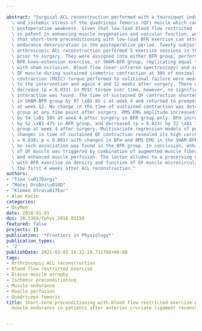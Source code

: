 ---
abstract: "Surgical ACL reconstruction performed with a tourniquet induces compression\
  \ and ischemic stress of the quadriceps femoris (QF) muscle which can accelerate\
  \ postoperative weakness. Given that low-load blood flow restricted (BFR) exercise\
  \ is potent in enhancing muscle oxygenation and vascular function, we hypothesized\
  \ that short-term preconditioning with low-load BFR exercise can attenuate QF muscle\
  \ endurance deterioration in the postoperative period. Twenty subjects undergoing\
  \ arthroscopic ACL reconstruction performed 5 exercise sessions in the last 8 days\
  \ prior to surgery. They were assigned into either BFR group, performing low-load\
  \ BFR knee-extension exercise, or SHAM-BFR group, replicating equal training volume\
  \ with sham occlusion. Blood flow (near-infrared spectroscopy) and surface EMG of\
  \ QF muscle during sustained isometric contraction at 30% of maximal voluntary isometric\
  \ contraction (MVIC) torque performed to volitional failure were measured prior\
  \ to the intervention and again 4 and 12 weeks after surgery. There was an overall\
  \ decrease (p = 0.033) in MVIC torque over time, however, no significant time-group\
  \ interaction was found. The time of sustained QF contraction shortened (p = 0.002)\
  \ in SHAM-BFR group by 97 \xB1 85 s at week 4 and returned to preoperative values\
  \ at week 12. No change in the time of sustained contraction was detected in BFR\
  \ group at any time point after surgery. RMS EMG amplitude increased (p = 0.009)\
  \ by 54 \xB1 58% at week 4 after surgery in BFR group only. BFm increased (p = 0.004)\
  \ by 52 \xB1 47% in BFR group, and decreased (p = 0.023) by 32 \xB1 19% in SHAM-BFR\
  \ group at week 4 after surgery. Multivariate regression models of postoperative\
  \ changes in time of sustained QF contraction revealed its high correlation (R2\
  \ = 0.838; p < 0.001) with changes in BFm and RMS EMG in the SHAM-BFR group, whereas\
  \ no such association was found in the BFR group. In conclusion, enhanced endurance\
  \ of QF muscle was triggered by combination of augmented muscle fiber recruitment\
  \ and enhanced muscle perfusion. The latter alludes to a preserving effect of preconditioning\
  \ with BFR exercise on density and function of QF muscle microcirculation within\
  \ the first 4 weeks after ACL reconstruction."
authors:
- "Tina \u017Dargi"
- "Matej Drobni\u010D"
- "Klemen Stra\u017Ear"
- Alan Kacin
categories:
- OxyMon
date: 2018-01-01
doi: 10.3389/fphys.2018.01150
featured: false
projects: []
publication: '*Frontiers in Physiology*'
publication_types:
- '2'
publishDate: 2021-03-05 16:32:20.711766+00:00
tags:
- Arthroscopic ACL reconstruction
- Blood flow restricted exercise
- Disuse muscle atrophy
- Ischemic preconditioning
- Muscle endurance
- Muscle perfusion
- Quadriceps femoris
title: Short-term preconditioning with blood flow restricted exercise preserves quadriceps
  muscle endurance in patients after anterior cruciate ligament reconstruction

---
